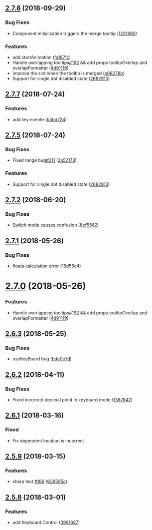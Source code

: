 <a name="2.7.8"></a>
## [2.7.8](https://github.com/NightCatSama/vue-slider-component/compare/v2.5.9...v2.7.8) (2018-09-29)


### Bug Fixes

* Component initialization triggers the merge tooltip ([1231880](https://github.com/NightCatSama/vue-slider-component/commit/1231880))

### Features

* add startAnimation ([fa187fc](https://github.com/NightCatSama/vue-slider-component/commit/fa187fc))
* Handle overlapping tooltips[#192](https://github.com/NightCatSama/vue-slider-component/issues/192) && add props tooltipOverlap and overlapFormatter ([4d91119](https://github.com/NightCatSama/vue-slider-component/commit/4d91119))
* Improve the slot when the tooltip is merged ([e08278b](https://github.com/NightCatSama/vue-slider-component/commit/e08278b))
* Support for single dot disabled state ([2682913](https://github.com/NightCatSama/vue-slider-component/commit/2682913))



<a name="2.7.7"></a>
## [2.7.7](https://github.com/NightCatSama/vue-slider-component/compare/v2.5.9...v2.7.7) (2018-07-24)


### Features
* add key evente ([b5bd724](https://github.com/NightCatSama/vue-slider-component/commit/b5bd724))


<a name="2.7.5"></a>
## [2.7.5](https://github.com/NightCatSama/vue-slider-component/compare/v2.5.9...v2.7.5) (2018-07-24)


### Bug Fixes

* Fixed range bug[#211](https://github.com/NightCatSama/vue-slider-component/issues/211) ([2a52173](https://github.com/NightCatSama/vue-slider-component/commit/2a52173))

### Features
* Support for single dot disabled state ([2682913](https://github.com/NightCatSama/vue-slider-component/commit/2682913))



<a name="2.7.2"></a>
## [2.7.2](https://github.com/NightCatSama/vue-slider-component/compare/v2.5.9...v2.7.2) (2018-06-20)


### Bug Fixes

* Switch mode causes confusion ([6ef5562](https://github.com/NightCatSama/vue-slider-component/commit/6ef5562))

<a name="2.7.1"></a>
## [2.7.1](https://github.com/NightCatSama/vue-slider-component/compare/v2.5.9...v2.7.1) (2018-05-26)


### Bug Fixes

* floats calculation error ([18d55c4](https://github.com/NightCatSama/vue-slider-component/commit/18d55c4))


<a name="2.7.0"></a>
# [2.7.0](https://github.com/NightCatSama/vue-slider-component/compare/v2.5.9...v2.7.0) (2018-05-26)

### Features

* Handle overlapping tooltips[#192](https://github.com/NightCatSama/vue-slider-component/issues/192) && add props tooltipOverlap and overlapFormatter ([4d91119](https://github.com/NightCatSama/vue-slider-component/commit/4d91119))



<a name="2.6.3"></a>

## [2.6.3](https://github.com/NightCatSama/vue-slider-component/compare/v2.3.5...v2.6.3) (2018-05-25)


### Bug Fixes

* useKeyBoard bug ([bde0e7d](https://github.com/NightCatSama/vue-slider-component/commit/bde0e7d))


<a name="2.6.2"></a>
## [2.6.2](https://github.com/NightCatSama/vue-slider-component/compare/v2.3.5...v2.6.2) (2018-04-11)


### Bug Fixes

* Fixed incorrect decimal point in keyboard mode ([1587842](https://github.com/NightCatSama/vue-slider-component/commit/1587842))


<a name="2.6.1"></a>
## [2.6.1](https://github.com/NightCatSama/vue-slider-component/compare/v2.3.5...v2.6.1) (2018-03-16)


### Fixed

* Fix dependent location is incorrect


<a name="2.5.9"></a>
## [2.5.9](https://github.com/NightCatSama/vue-slider-component/compare/v2.3.5...v2.5.9) (2018-03-15)


### Features

* sharp text [#166](https://github.com/NightCatSama/vue-slider-component/issues/166) ([639595c](https://github.com/NightCatSama/vue-slider-component/commit/639595c))



<a name="2.5.8"></a>
## [2.5.8](https://github.com/NightCatSama/vue-slider-component/compare/v2.3.5...v2.5.8) (2018-03-01)


### Features

* add Keyboard Control ([3961687](https://github.com/NightCatSama/vue-slider-component/commit/3961687))
